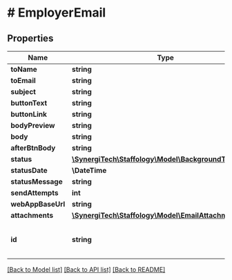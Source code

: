# # EmployerEmail

## Properties

Name | Type | Description | Notes
------------ | ------------- | ------------- | -------------
**toName** | **string** |  |
**toEmail** | **string** |  |
**subject** | **string** |  |
**buttonText** | **string** |  | [optional]
**buttonLink** | **string** |  | [optional]
**bodyPreview** | **string** |  | [optional]
**body** | **string** |  | [optional]
**afterBtnBody** | **string** |  | [optional]
**status** | [**\SynergiTech\Staffology\Model\BackgroundTaskStatus**](BackgroundTaskStatus.md) |  | [optional]
**statusDate** | **\DateTime** |  | [optional]
**statusMessage** | **string** |  | [optional]
**sendAttempts** | **int** |  | [optional]
**webAppBaseUrl** | **string** |  | [optional]
**attachments** | [**\SynergiTech\Staffology\Model\EmailAttachment[]**](EmailAttachment.md) |  | [optional]
**id** | **string** | [readonly] The unique id of the object | [optional] [readonly]

[[Back to Model list]](../../README.md#models) [[Back to API list]](../../README.md#endpoints) [[Back to README]](../../README.md)
